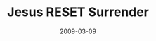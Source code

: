 ---
layout: music 
title: "Jesus RESET Surrender"
series: "Reset"
date: 2009-03-09 
description: "Following Jesus often means living counter-culturally. In this talk, Brian Tome discusses what it means to surrender and find life on the other side."
audio: "http://s3.amazonaws.com/crossroadsaudiomessages/Reset3.mp3"
audio-duration: "35:50"
src: "http://www.crossroads.net/players/media/mediumHz/190x110.gif"
---